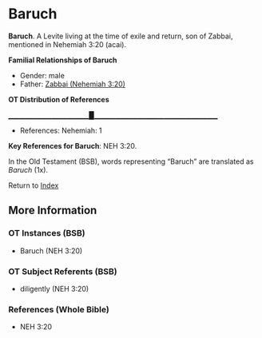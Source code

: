 # Baruch
**Baruch**. 
A Levite living at the time of exile and return, son of Zabbai, mentioned in Nehemiah 3:20 (acai). 




**Familial Relationships of Baruch**


* Gender: male
* Father: [Zabbai (Nehemiah 3:20)](Zabbai.2.md)


**OT Distribution of References**

▁▁▁▁▁▁▁▁▁▁▁▁▁▁▁█▁▁▁▁▁▁▁▁▁▁▁▁▁▁▁▁▁▁▁▁▁▁▁
* References: Nehemiah: 1



**Key References for Baruch**: 
NEH 3:20. 


In the Old Testament (BSB), words representing “Baruch” are translated as 
*Baruch* (1x). 




Return to [Index](00-Index.md)

## More Information

### OT Instances (BSB)

* Baruch (NEH 3:20)



### OT Subject Referents (BSB)

* diligently (NEH 3:20)



### References (Whole Bible)

* NEH 3:20



